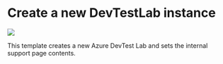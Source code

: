 # Create a new DevTestLab instance

<a href="https://portal.azure.com/#create/Microsoft.Template/uri/https%3A%2F%2Fraw.githubusercontent.com%2FAzure%2Fazure-devtestlab%2Fmaster%2Fsamples%2FDevTestLabs%2FQuickStartTemplates%2F201-dtl-create-lab-with-internal-support%2Fazuredeploy.json" target="_blank">
    <img src="http://azuredeploy.net/deploybutton.png"/>
</a>

This template creates a new Azure DevTest Lab and sets the internal support page contents.
